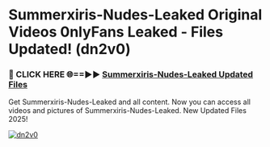 # Summerxiris-Nudes-Leaked Original Videos 0nlyFans Leaked - Files Updated! (dn2v0)

<h3>🔴 CLICK HERE 🌐==►► <a href="https://tinyurl.com/4mcuefdz" rel="nofollow">Summerxiris-Nudes-Leaked Updated Files</a></h3>

Get Summerxiris-Nudes-Leaked and all content. Now you can access all videos and pictures of Summerxiris-Nudes-Leaked. New Updated Files 2025!

[![dn2v0](https://i.imgur.com/StAQSOY.gif)](https://tinyurl.com/4mcuefdz)
